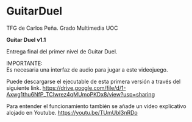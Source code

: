 # GuitarDuel
TFG de Carlos Peña. Grado Multimedia UOC 

<b>Guitar Duel v1.1</b>
  
  Entrega final del primer nivel de Guitar Duel.
  
  IMPORTANTE:  
  Es necesaria una interfaz de audio para jugar a este videojuego.
  
  Puede descargarse el ejecutable de esta primera versión a través del siguiente link.
  https://drive.google.com/file/d/1-Axwg1thu6NfP_TCIwrez4qMUmoPKDx8/view?usp=sharing
  
  Para entender el funcionamiento también se añade un video explicativo alojado en Youtube.
  https://youtu.be/TUmUbI3nRDo

